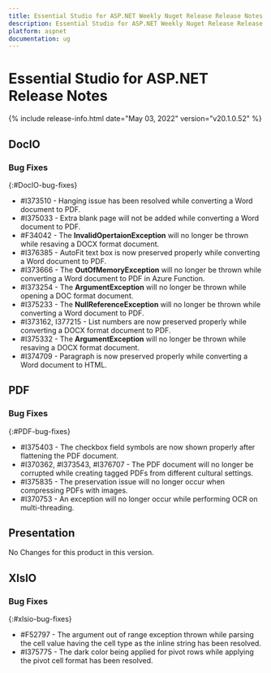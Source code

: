 ```yaml
---
title: Essential Studio for ASP.NET Weekly Nuget Release Release Notes  
description: Essential Studio for ASP.NET Weekly Nuget Release Release Notes  
platform: aspnet
documentation: ug
---
```


# Essential Studio for ASP.NET  Release Notes  

{% include release-info.html date="May 03, 2022"  version="v20.1.0.52" %} 






## DocIO

### Bug Fixes
{:#DocIO-bug-fixes}

* \#I373510 - Hanging issue has been resolved while converting a Word document to PDF.
* \#I375033 - Extra blank page will not be added while converting a Word document to PDF.
* \#F34042 - The **InvalidOpertaionException** will no longer be thrown while resaving a DOCX format document.
* \#I376385 - AutoFit text box is now preserved properly while converting a Word document to PDF.
* \#I373666 - The **OutOfMemoryException** will no longer be thrown while converting a Word document to PDF in Azure Function.
* \#I373254 - The **ArgumentException** will no longer be thrown while opening a DOC format document.
* \#I375233 - The **NullReferenceException** will no longer be thrown while converting a Word document to PDF.
* \#I373162, I377215 - List numbers are now preserved properly while converting a DOCX  format document to PDF.
* \#I375332 - The **ArgumentException** will no longer be thrown while resaving a DOCX format document.
* \#I374709 - Paragraph is now preserved properly while converting a Word document to HTML.
## PDF

### Bug Fixes
{:#PDF-bug-fixes}

* \#I375403 - The checkbox field symbols are now shown properly after flattening the PDF document.
* \#I370362, \#I373543, \#I376707 - The PDF document will no longer be corrupted while creating tagged PDFs from different cultural settings.
* \#I375835 - The preservation issue will no longer occur when compressing PDFs with images.
* \#I370753 - An exception will no longer occur while performing OCR on multi-threading.
## Presentation

No Changes for this product in this version.

[//]: # "Delete the contents of this file while new content is added."

## XlsIO

### Bug Fixes
{:#xlsio-bug-fixes}

* \#F52797 - The argument out of range exception thrown while parsing the cell value having the cell type as the inline string has been resolved.
* \#I375775 - The dark color being applied for pivot rows while applying the pivot cell format has been resolved.

